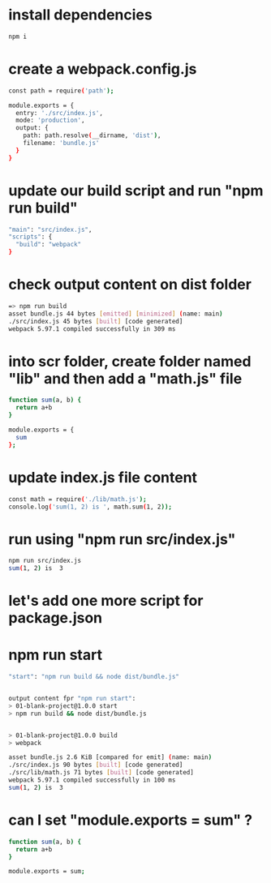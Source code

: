 # install dependencies
```sh
npm i
```

# create a webpack.config.js
```sh
const path = require('path');

module.exports = {
  entry: './src/index.js',
  mode: 'production',
  output: {
    path: path.resolve(__dirname, 'dist'),
    filename: 'bundle.js'
  }
}
```

# update our build script and run "npm run build"
```sh
"main": "src/index.js",
"scripts": {
  "build": "webpack"
}
```

# check output content on dist folder
```sh
=> npm run build
asset bundle.js 44 bytes [emitted] [minimized] (name: main)
./src/index.js 45 bytes [built] [code generated]
webpack 5.97.1 compiled successfully in 309 ms
```

# into scr folder, create folder named "lib" and then add a "math.js" file
```sh
function sum(a, b) {
  return a+b
}

module.exports = {
  sum
}; 
```

# update index.js file content
```sh
const math = require('./lib/math.js');
console.log('sum(1, 2) is ', math.sum(1, 2)); 
```

# run using "npm run src/index.js"
```sh
npm run src/index.js
sum(1, 2) is  3
```

# let's add one more script for package.json
# npm run start
```sh
"start": "npm run build && node dist/bundle.js"


output content fpr "npm run start":
> 01-blank-project@1.0.0 start
> npm run build && node dist/bundle.js


> 01-blank-project@1.0.0 build
> webpack

asset bundle.js 2.6 KiB [compared for emit] (name: main)
./src/index.js 90 bytes [built] [code generated]
./src/lib/math.js 71 bytes [built] [code generated]
webpack 5.97.1 compiled successfully in 100 ms
sum(1, 2) is  3
```

# can I set "module.exports = sum" ?
```sh
function sum(a, b) {
  return a+b
}

module.exports = sum;
```

